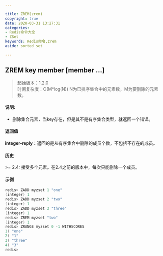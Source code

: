 ```yaml
---

title: ZREM(zrem)
copyright: true
date: 2020-03-31 13:27:31
categories: 
- Redis命令大全
- ZSet
keywords: Redis命令,zrem
aside: sorted_set

---
```

## ZREM key member [member ...] 
>起始版本：1.2.0<br/>时间复杂度：O(M*log(N)) N为已排序集合中的元素数，M为要删除的元素数。  


#### 说明:
* 删除集合元素，当key存在，但是其不是有序集合类型，就返回一个错误。

#### 返回值

**integer-reply**：返回的是从有序集合中删除的成员个数，不包括不存在的成员。


#### 历史

\>= 2.4: 接受多个元素。在2.4之前的版本中，每次只能删除一个成员。


#### 示例

```c
redis> ZADD myzset 1 "one"
(integer) 1
redis> ZADD myzset 2 "two"
(integer) 1
redis> ZADD myzset 3 "three"
(integer) 1
redis> ZREM myzset "two"
(integer) 1
redis> ZRANGE myzset 0 -1 WITHSCORES
1) "one"
2) "1"
3) "three"
4) "3"
redis> 
```